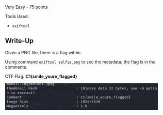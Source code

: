 Very Easy - 75 points

Tools Used:
* `exiftool`

## Write-Up
Given a PNG file, there is a flag within. 

Using command `exiftool selfie.png` to see the metadata, the flag is in the comments. 

CTF Flag: **C1{smile_youre_flagged}**

![exiftool command](../images/Hidden_in_Plain_Sight.png)